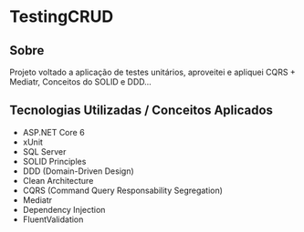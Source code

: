 # TestingCRUD

## Sobre
Projeto voltado a aplicação de testes unitários, aproveitei e apliquei CQRS + Mediatr, Conceitos do SOLID e DDD...
<br>


  
 
 ## Tecnologias Utilizadas / Conceitos Aplicados
 - ASP.NET Core 6
  - xUnit
  - SQL Server
 - SOLID Principles
 - DDD  (Domain-Driven Design)
 - Clean Architecture
- CQRS (Command Query Responsability Segregation)
- Mediatr
- Dependency Injection
- FluentValidation

